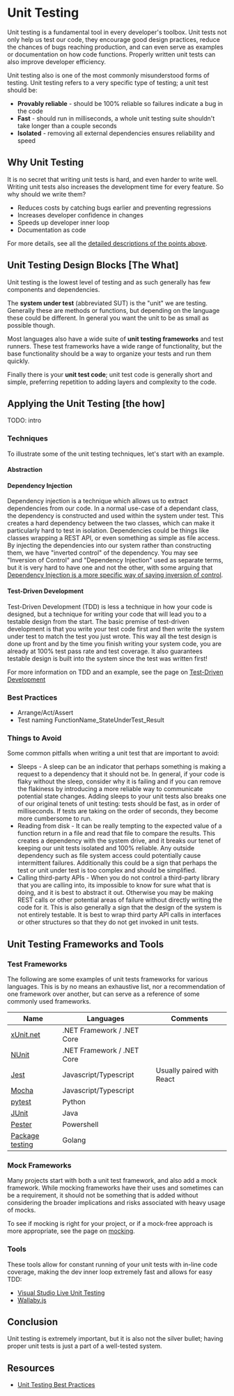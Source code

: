 # Unit Testing

Unit testing is a fundamental tool in every developer's toolbox. Unit tests not only help us test our code, they
encourage good design practices, reduce the chances of bugs reaching production, and can even serve as examples or
documentation on how code functions. Properly written unit tests can also improve developer efficiency.

Unit testing also is one of the most commonly misunderstood forms of testing. Unit testing refers to a very specific
type of testing; a unit test should be:

- **Provably reliable** - should be 100% reliable so failures indicate a bug in the code
- **Fast** - should run in milliseconds, a whole unit testing suite shouldn't take longer than a couple seconds
- **Isolated** - removing all external dependencies ensures reliability and speed

## Why Unit Testing

It is no secret that writing unit tests is hard, and even harder to write well. Writing unit tests also increases the
development time for every feature. So why should we write them?

- Reduces costs by catching bugs earlier and preventing regressions
- Increases developer confidence in changes
- Speeds up developer inner loop
- Documentation as code

For more details, see all the [detailed descriptions of the points above](./why-unit-tests.md).

## Unit Testing Design Blocks [The What]

Unit testing is the lowest level of testing and as such generally has few components and dependencies.

The **system under test** (abbreviated SUT) is the "unit" we are testing. Generally these are methods or functions, but
depending on the language these could be different. In general you want the unit to be as small as possible though.

Most languages also have a wide suite of **unit testing frameworks** and test runners. These test frameworks have
a wide range of functionality, but the base functionality should be a way to organize your tests and run them quickly.

Finally there is your **unit test code**; unit test code is generally short and simple, preferring repetition to adding
layers and complexity to the code.

## Applying the Unit Testing [the how]

TODO: intro

### Techniques

To illustrate some of the unit testing techniques, let's start with an example.

#### Abstraction

#### Dependency Injection

Dependency injection is a technique which allows us to extract dependencies from our code. In a normal use-case of a
dependant class, the dependency is constructed and used within the system under test. This creates a hard dependency
between the two classes, which can make it particularly hard to test in isolation. Dependencies could be things like
classes wrapping a REST API, or even something as simple as file access. By injecting the dependencies into our system
rather than constructing them, we have "inverted control" of the dependency. You may see "Inversion of Control" and
"Dependency Injection" used as separate terms, but it is very hard to have one and not the other, with some arguing
that [Dependency Injection is a more specific way of saying inversion of control](https://martinfowler.com/articles/injection.html#InversionOfControl).

#### Test-Driven Development

Test-Driven Development (TDD) is less a technique in how your code is designed, but a technique for writing your
code that will lead you to a testable design from the start. The basic premise of test-driven development is that you
write your test code first and then write the system under test to match the test you just wrote. This way all the test
design is done up front and by the time you finish writing your system code, you are already at 100% test pass rate and
test coverage. It also guarantees testable design is built into the system since the test was written first!

For more information on TDD and an example, see the page on [Test-Driven Development](./tdd.md)

### Best Practices

- Arrange/Act/Assert
- Test naming FunctionName_StateUnderTest_Result

### Things to Avoid

Some common pitfalls when writing a unit test that are important to avoid:

- Sleeps - A sleep can be an indicator that perhaps something is making a request to a dependency that it should not be.
  In general, if your code is flaky without the sleep, consider why it is failing and if you can remove the flakiness by
  introducing a more reliable way to communicate potential state changes. Adding sleeps to your unit tests also breaks
  one of our original tenets of unit testing: tests should be fast, as in order of milliseconds. If tests are taking on
  the order of seconds, they become more cumbersome to run.
- Reading from disk - It can be really tempting to the expected value of a function return in a file and read that file
  to compare the results. This creates a dependency with the system drive, and it breaks our tenet of keeping our unit
  tests isolated and 100% reliable. Any outside dependency such as file system access could potentially cause
  intermittent failures. Additionally this could be a sign that perhaps the test or unit under test is too complex and
  should be simplified.
- Calling third-party APIs - When you do not control a third-party library that you are calling into, its impossible to
  know for sure what that is doing, and it is best to abstract it out. Otherwise you may be making REST calls or other
  potential areas of failure without directly writing the code for it. This is also generally a sign that the design of
  the system is not entirely testable. It is best to wrap third party API calls in interfaces or other structures so
  that they do not get invoked in unit tests.

## Unit Testing Frameworks and Tools

### Test Frameworks

The following are some examples of unit tests frameworks for various languages. This is by no means an exhaustive list,
nor a recommendation of one framework over another, but can serve as a reference of some commonly used frameworks.

| Name                                               | Languages                  | Comments                  |
| -------------------------------------------------- | -------------------------- | ------------------------- |
| [xUnit.net](https://xunit.net/)                    | .NET Framework / .NET Core |                           |
| [NUnit](https://nunit.org/)                        | .NET Framework / .NET Core |                           |
| [Jest](https://jestjs.io/)                         | Javascript/Typescript      | Usually paired with React |
| [Mocha](https://mochajs.org/)                      | Javascript/Typescript      |                           |
| [pytest](https://docs.pytest.org/en/latest/)       | Python                     |                           |
| [JUnit](https://junit.org/junit5/)                 | Java                       |                           |
| [Pester](https://pester.dev/)                      | Powershell                 |                           |
| [Package testing](https://golang.org/pkg/testing/) | Golang                     |                           |

### Mock Frameworks

Many projects start with both a unit test framework, and also add a mock framework. While mocking frameworks have their
uses and sometimes can be a requirement, it should not be something that is added without considering the broader
implications and risks associated with heavy usage of mocks.

To see if mocking is right for your project, or if a mock-free approach is more appropriate, see the page on [mocking](mocking.md).

### Tools

These tools allow for constant running of your unit tests with in-line code coverage, making the dev inner loop
extremely fast and allows for easy TDD:

- [Visual Studio Live Unit Testing](https://docs.microsoft.com/en-us/visualstudio/test/live-unit-testing-intro?view=vs-2019)
- [Wallaby.js](https://wallabyjs.com/)

## Conclusion

Unit testing is extremely important, but it is also not the silver bullet; having proper unit tests is just a part of a
well-tested system. 

<!-- In conclusion, provide the final thoughts on why and how this type of test can help with your next customer engagement, what best practices and recommendations that can be withdrawn from the case studies and research. -->

## Resources

- [Unit Testing Best Practices](https://docs.microsoft.com/en-us/dotnet/core/testing/unit-testing-best-practices)